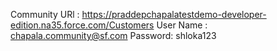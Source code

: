 Community URl : https://praddepchapalatestdemo-developer-edition.na35.force.com/Customers
User Name : chapala.community@sf.com
Password: shloka123